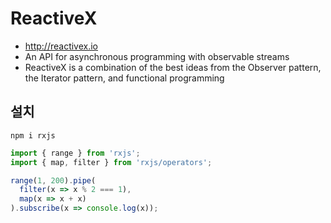 # ReactiveX

* http://reactivex.io
* An API for asynchronous programming with observable streams
* ReactiveX is a combination of the best ideas from
the Observer pattern, the Iterator pattern, and functional programming

## 설치
```
npm i rxjs
```


```js
import { range } from 'rxjs';
import { map, filter } from 'rxjs/operators';

range(1, 200).pipe(
  filter(x => x % 2 === 1),
  map(x => x + x)
).subscribe(x => console.log(x));
```